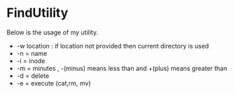 # FindUtility

Below is the usage of my utility.
 * -w location : if location not provided then current directory is used
 * -n = name
 * -i = inode
 * -m = minutes , -(minus) means less than and +(plus) means greater than
 * -d = delete
 * -e = execute (cat,rm, mv)

 
